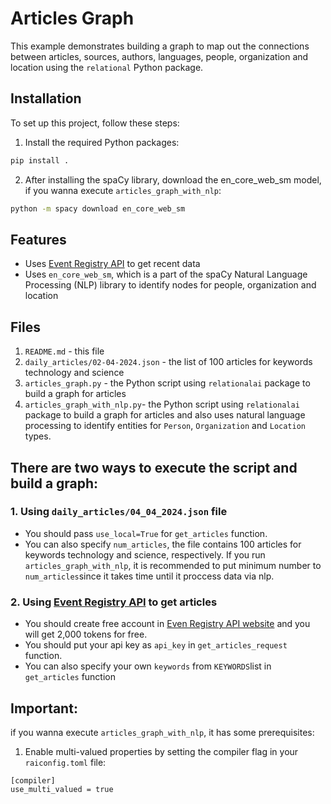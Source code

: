 # Articles Graph

This example demonstrates building a graph to map out the connections between articles, sources, authors, languages, people, organization and location using the `relational` Python package.

## Installation

To set up this project, follow these steps:

1. Install the required Python packages:

```bash
pip install . 
```

2. After installing the spaCy library, download the en_core_web_sm model, if you wanna execute `articles_graph_with_nlp`:

```bash
python -m spacy download en_core_web_sm
```

## Features
- Uses [Event Registry API](https://eventregistry.org/) to get recent data
- Uses `en_core_web_sm`, which is a part of the spaCy Natural Language Processing (NLP) library to identify nodes for people, organization and location

## Files
1. `README.md` - this file
2. `daily_articles/02-04-2024.json` - the list of 100 articles for keywords technology and science
3. `articles_graph.py` - the Python script using `relationalai` package to build a graph for articles
4. `articles_graph_with_nlp.py`- the Python script using `relationalai` package to build a graph for articles and also uses natural language processing to identify entities for `Person`, `Organization` and `Location` types. 

## There are two ways to execute the script and build a graph:

### 1. Using `daily_articles/04_04_2024.json` file

- You should pass `use_local=True` for `get_articles` function. 
- You can also specify `num_articles`, the file contains 100 articles for keywords technology and science, respectively. If you run `articles_graph_with_nlp`, it is recommended to put minimum number to `num_articles`since it takes time until it proccess data via nlp.

### 2. Using [Event Registry API](https://eventregistry.org/) to get articles

- You should create free account in [Even Registry API website](https://eventregistry.org/intelligence?type=articles) and you will get 2,000 tokens for free.
- You should put your api key as `api_key` in `get_articles_request` function.
- You can also specify your own `keywords` from `KEYWORDS`list in `get_articles` function 

## Important:

if you wanna execute `articles_graph_with_nlp`, it has some prerequisites: 

1. Enable multi-valued properties by setting the compiler flag in your `raiconfig.toml` file: 

```
[compiler]
use_multi_valued = true
```
